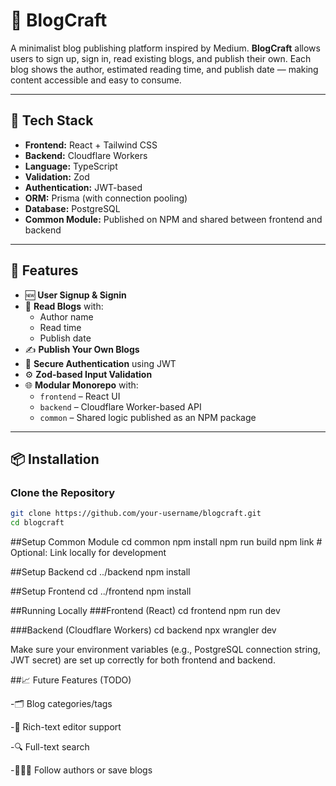 # 📝 BlogCraft

A minimalist blog publishing platform inspired by Medium. **BlogCraft** allows users to sign up, sign in, read existing blogs, and publish their own. Each blog shows the author, estimated reading time, and publish date — making content accessible and easy to consume.

---

## 🔧 Tech Stack

- **Frontend:** React + Tailwind CSS
- **Backend:** Cloudflare Workers
- **Language:** TypeScript
- **Validation:** Zod
- **Authentication:** JWT-based
- **ORM:** Prisma (with connection pooling)
- **Database:** PostgreSQL
- **Common Module:** Published on NPM and shared between frontend and backend

---

## 🚀 Features

- 🆕 **User Signup & Signin**
- 📖 **Read Blogs** with:
  - Author name
  - Read time
  - Publish date
- ✍️ **Publish Your Own Blogs**
- 🔐 **Secure Authentication** using JWT
- ⚙️ **Zod-based Input Validation**
- 🌐 **Modular Monorepo** with:
  - `frontend` – React UI
  - `backend` – Cloudflare Worker-based API
  - `common` – Shared logic published as an NPM package

---

## 📦 Installation

### Clone the Repository
```bash
git clone https://github.com/your-username/blogcraft.git
cd blogcraft
```


##Setup Common Module
cd common
npm install
npm run build
npm link  # Optional: Link locally for development

##Setup Backend
cd ../backend
npm install


##Setup Frontend
cd ../frontend
npm install

##Running Locally
###Frontend (React)
cd frontend
npm run dev

###Backend (Cloudflare Workers)
cd backend
npx wrangler dev

Make sure your environment variables (e.g., PostgreSQL connection string, JWT secret) are set up correctly for both frontend and backend.



##📈 Future Features (TODO)

-🗂 Blog categories/tags

-🧾 Rich-text editor support

-🔍 Full-text search

-🧑‍🤝‍🧑 Follow authors or save blogs
